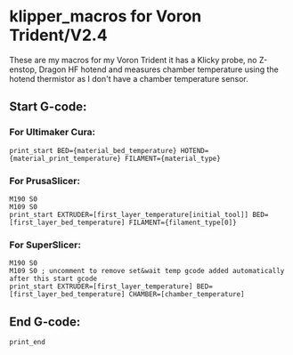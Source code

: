 # klipper_macros for Voron Trident/V2.4
These are my macros for my Voron Trident it has a Klicky probe, no Z-enstop, Dragon HF hotend and measures chamber temperature using the hotend thermistor as I don't have a chamber temperature sensor.

## Start G-code:
### For Ultimaker Cura:
```
print_start BED={material_bed_temperature} HOTEND={material_print_temperature} FILAMENT={material_type}
```

### For PrusaSlicer:
```
M190 S0
M109 S0
print_start EXTRUDER=[first_layer_temperature[initial_tool]] BED=[first_layer_bed_temperature] FILAMENT={filament_type[0]}
```

### For SuperSlicer:
```
M190 S0
M109 S0 ; uncomment to remove set&wait temp gcode added automatically after this start gcode
print_start EXTRUDER=[first_layer_temperature] BED=[first_layer_bed_temperature] CHAMBER=[chamber_temperature]
```


## End G-code:
```
print_end 
```
